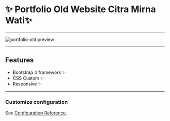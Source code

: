 # ✨ Portfolio Old Website Citra Mirna Wati✨

---

<img align="center" src="doc/portfolio-old.gif" alt="portfolio-old preview">

---

## Features
- Bootstrap 4 framework ✨
- CSS Custom ✨
- Responsive ✨

---

### Customize configuration
See [Configuration Reference](https://getbootstrap.com/docs/4.6/getting-started/introduction/).
